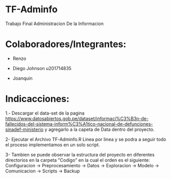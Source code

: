 # TF-Adminfo
 Trabajo Final Administracion De la Informacion
 
# Colaboradores/Integrantes: 

- Renzo

- Diego Johnson u201714835

- Joanquin

#  Indicacciones: 

1.- Descargar el data-set de la pagina https://www.datosabiertos.gob.pe/dataset/informaci%C3%B3n-de-fallecidos-del-sistema-inform%C3%A1tico-nacional-de-defunciones-sinadef-ministerio y agregarlo a la capeta de Data dentro del proyecto.

2-  Ejecutar el Archivo TF-Adminfo.R Linea por linea y se podra a seguir todo el proceso implementamos en un solo script.

3-  Tambien se puede observar la estructura del proyecto en diferentes directorios en la carpeta "Codigo" en la cual el orden es el siguiente: 
   Configuracion -> Preprocesamiento -> Datos -> Exploracion -> Modelo -> Comunicacion -> Scripts -> Backup 
